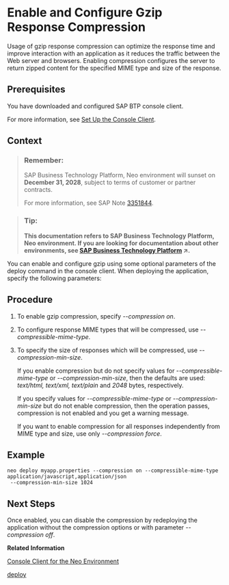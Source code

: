 <!-- loio390594a7ee9e4a51b5f5eb6af61d8bdc -->

# Enable and Configure Gzip Response Compression

Usage of gzip response compression can optimize the response time and improve interaction with an application as it reduces the traffic between the Web server and browsers. Enabling compression configures the server to return zipped content for the specified MIME type and size of the response.



## Prerequisites

You have downloaded and configured SAP BTP console client.

For more information, see [Set Up the Console Client](../30-development-neo/set-up-the-console-client-7613dee.md).



## Context

> ### Remember:  
> SAP Business Technology Platform, Neo environment will sunset on **December 31, 2028**, subject to terms of customer or partner contracts.
> 
> For more information, see SAP Note [3351844](https://me.sap.com/notes/3351844).

> ### Tip:  
> **This documentation refers to SAP Business Technology Platform, Neo environment. If you are looking for documentation about other environments, see [SAP Business Technology Platform](https://help.sap.com/viewer/65de2977205c403bbc107264b8eccf4b/Cloud/en-US/6a2c1ab5a31b4ed9a2ce17a5329e1dd8.html "SAP Business Technology Platform (SAP BTP) is an integrated offering comprised of the following technology portfolios: application development; process automation; integration; data, analytics, and enterprise planning; artificial intelligence. The platform offers users the ability to turn data into business value, compose end-to-end business processes, connect entire IT landscapes, and personalize, build and extend SAP applications. This reduces the overall total cost of ownership maintaining SAP landscapes and third-party software across end-to-end business processes.") :arrow_upper_right:.**

You can enable and configure gzip using some optional parameters of the deploy command in the console client. When deploying the application, specify the following parameters:



## Procedure

1.  To enable gzip compression, specify *\--compression on*.

2.  To configure response MIME types that will be compressed, use *\--compressible-mime-type*.

3.  To specify the size of responses which will be compressed, use *\--compression-min-size*.

    If you enable compression but do not specify values for *\--compressible-mime-type* or *\--compression-min-size*, then the defaults are used: *text/html, text/xml, text/plain* and *2048* bytes, respectively.

    If you specify values for *\--compressible-mime-type* or *\--compression-min-size* but do not enable compression, then the operation passes, compression is not enabled and you get a warning message.

    If you want to enable compression for all responses independently from MIME type and size, use only *\--compression force*.




## Example

```
neo deploy myapp.properties --compression on --compressible-mime-type application/javascript,application/json
 --compression-min-size 1024
```



## Next Steps

Once enabled, you can disable the compression by redeploying the application without the compression options or with parameter *\--compression off*.

**Related Information**  


[Console Client for the Neo Environment](console-client-for-the-neo-environment-7613230.md)

[deploy](deploy-937db4f.md "Deploying an application publishes it to SAP BTP. Use the optional parameters to make some specific configurations of the deployed application.")

